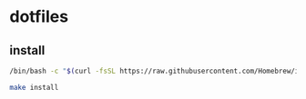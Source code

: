 # dotfiles

## install

```sh
/bin/bash -c "$(curl -fsSL https://raw.githubusercontent.com/Homebrew/install/HEAD/install.sh)"　# brewをインストールしていないなら

make install
```

